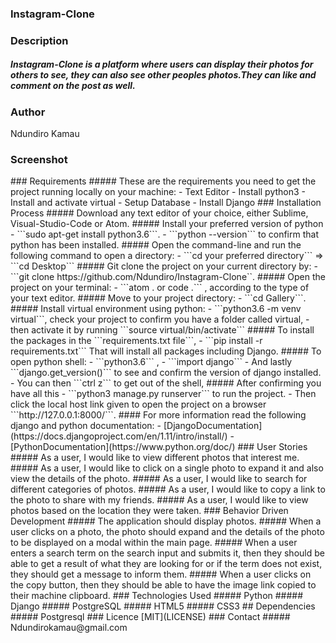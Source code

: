 ### Instagram-Clone
### Description
##### Instagram-Clone is a platform  where users can display their photos for others to see, they can also see other peoples photos.They can like and comment on the post as well.
### Author
Ndundiro Kamau 
### Screenshot
<img src=" " width="1000">
### Requirements
##### These are the requirements you need to get the project running locally on your machine:
  - Text Editor
  - Install python3
  - Install and activate virtual
  - Setup Database
  - Install Django
### Installation Process
##### Download any text editor of your choice, either Sublime, Visual-Studio-Code or Atom.
##### Install your preferred version of python
  - ```sudo apt-get install python3.6```.
  - ```python --version``` to confirm that python has been installed.
##### Open the command-line and run the following command to open a directory:
  - ```cd your preferred directory``` => ```cd Desktop```
##### Git clone the project on your current directory by:
  - ```git clone https://github.com/Ndundiro/Instagram-Clone``.
##### Open the project on your terminal:
  - ```atom . or code .``` , according to the type of your text editor.
##### Move to your project directory:
  - ```cd Gallery```.
##### Install virtual environment using python:
  - ```python3.6 -m venv virtual```, check your project to confirm you have a folder called virtual,
  - then activate it by running ```source virtual/bin/activate```
##### To install the packages in the ```requirements.txt file```,
  - ```pip install -r requirements.txt```  That will install all packages including Django.
##### To open python shell:
  - ```python3.6``` ,
  - ```import django```
  - And lastly ```django.get_version()``` to see and confirm the version of django installed.
  - You can then ```ctrl z``` to get out of the shell,
##### After confirming you have all this
  - ```python3 manage.py runserver``` to run the project.
  - Then click the local host link given to open the project on a browser ```http://127.0.0.1:8000/```.
#### For more information read the following django and python documentation:
  - [DjangoDocumentation](https://docs.djangoproject.com/en/1.11/intro/install/)
  - [PythonDocumentation](https://www.python.org/doc/)
### User Stories
##### As a user, I would like to view different photos that interest me.
##### As a user, I would like to click on a single photo to expand it and also view the details of the photo.
##### As a user, I would like to search for different categories of photos.
##### As a user, I would like to copy a link to the photo to share with my friends.
##### As a user, I would like to view photos based on the location they were taken.
### Behavior Driven Development
##### The application should display photos.
##### When a user clicks on a photo, the photo should expand and the details of the photo to be displayed on a modal within the main page.
##### When a user enters a search term on the search input and submits it, then they should be able to get a result of what they are looking for or if the term does not exist, they should get a message to inform them.
##### When a user clicks on the copy button, then they should be able to have the image link copied to their machine clipboard.
### Technologies Used
##### Python
##### Django
##### PostgreSQL
##### HTML5
##### CSS3
## Dependencies
##### Postgresql
### Licence
[MIT](LICENSE)
### Contact
##### Ndundirokamau@gmail.com
